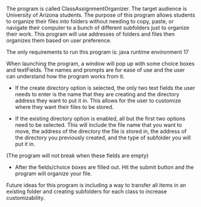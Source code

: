 The program is called ClassAssignmentOrganizer. The target audience is University of Arizona students.
The purpose of this program allows students to organize their files into folders without needing to
copy, paste, or navigate their computer to a bunch of different subfolders just to organize their work.
This program will use addresses of folders and files then organizes them based on user preference.

The only requirements to run this program is: java runtime environment 17

When launching the program, a window will pop up with some choice boxes and textFields.
The names and prompts are for ease of use and the user can understand how the program works from it.

- If the create directory option is selected, the only two text fields the user needs to enter is the
  name that they are creating and the directory address they want to put it in. This allows for the user
  to customize where they want their files to be stored.

- If the existing directory option is enabled, all but the first two options need to be selected. This will include
  the file name that you want to move, the address of the directory the file is stored in, the address of the
  directory you previously created, and the type of subfolder you will put it in.

(The program will not break when these fields are empty)

- After the fields/choice boxes are filled out. Hit the submit button and the program will organize your file.

Future ideas for this program is including a way to transfer all items in an existing folder and creating subfolders
for each class to increase customizability.
